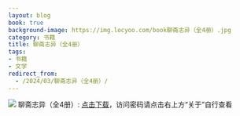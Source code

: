 ```yaml
---
layout: blog
book: true
background-image: https://img.locyoo.com/book聊斋志异（全4册）.jpg
category: 书籍
title: 聊斋志异（全4册）
tags:
- 书籍
- 文学
redirect_from:
  - /2024/03/聊斋志异（全4册）/
---
```

![](https://img.locyoo.com/book聊斋志异（全4册）.jpg)
聊斋志异（全4册）: <a name = "ref1" href="https://url18.ctfile.com/f/50983618-1350065018-d90780?p=3619">点击下载</a>，访问密码请点击右上方“关于”自行查看